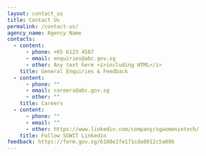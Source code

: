 ```yaml
---
layout: contact_us
title: Contact Us
permalink: /contact-us/
agency_name: Agency Name
contacts:
  - content:
      - phone: +65 6123 4567
      - email: enquiries@abc.gov.sg
      - other: Any text here <i>including HTML</i>
    title: General Enquiries & Feedback
  - content:
      - phone: ""
      - email: careers@abc.gov.sg
      - other: ""
    title: Careers
  - content:
      - phone: ""
      - email: ""
      - other: https://www.linkedin.com/company/sgwomenintech/
    title: Follow SGWIT Linkedin
feedback: https://form.gov.sg/6180e1fe171cda0012c5a09b
---
```

